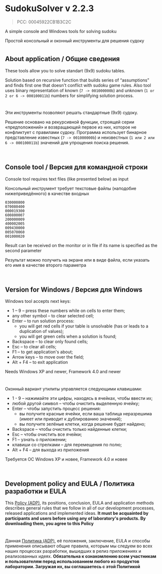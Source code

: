 ﻿# SudokuSolver v 2.2.3
> PCC: 00045922CB1B3C2C


A simple console and Windows tools for solving sudoku

Простой консольный и оконный инструменты для решения судоку


#

## About application / Общие сведения

These tools allow you to solve standart (9x9) sudoku tables.

Solution based on recursive function that builds series of “assumptions”
and finds first one that doesn't conflict with sudoku game rules. Also
tool uses binary representation of known (```7 -> 001000000b```) and unknown
(```1 or 2 or 6 -> 000100011b```) numbers for simplifying solution process.

#

Эти инструменты позволяют решать стандартные (9x9) судоку.

Решение основано на рекурсивной функции, строящей серии «предположений»
и возвращающей первое из них, которое не конфликтует с правилами судоку.
Программа использует бинарное представление известных (```7 -> 001000000b```)
и неизвестных (```1 или 2 или 6 -> 000100011b```) значений для упрощения
поиска решения.

&nbsp;



## Console tool / Версия для командной строки

Console tool requires text files (like presented below) as input

Консольный инструмент требует текстовые файлы (наподобие нижеприведённого) в качестве входных

```
030000800
070080400
000019300
600800007
200000009
400002005
009430000
005070060
001000020
```

Result can be received on the monitor or in file if its name is specified as the second parameter

Результат можно получить на экране или в виде файла, если указать его имя в качестве второго параметра

&nbsp;



## Version for Windows / Версия для Windows

Windows tool accepts next keys:
- 1 – 9 – press these numbers while on cells to enter them;
- any other symbol – to clear selected cell;
- Enter – to run solution process:
    - you will get red cells if your table is unsolvable (has or leads to a duplication of values);
    - you will get green cells when a solution is found;
- Backspace – to clear only found cells;
- Esc – to clear all cells;
- F1 – to get application's about;
- Arrow keys – to move over the field;
- Alt + F4 – to exit application

Needs Windows XP and newer, Framework 4.0 and newer

#

Оконный вариант утилиты управляется следующими клавишами:
- 1 - 9 – нажимайте эти цифры, находясь в ячейках, чтобы ввести их;
- любой другой символ – чтобы очистить выделенную ячейку;
- Enter – чтобы запустить процесс решения:
    - вы получите красные ячейки, если ваша таблица неразрешима (имеет или приводит к дублированию значений);
    - вы получите зелёные клетки, когда решение будет найдено;
- Backspace – чтобы очистить только найденные клетки;
- Esc – чтобы очистить все ячейки;
- F1 – узнать о приложении;
- клавиши со стрелками – для перемещения по полю;
- Alt + F4 – для выхода из приложения

Требуется ОС Windows XP и новее, Framework 4.0 и новее

&nbsp;



## Development policy and EULA / Политика разработки и EULA

This [Policy (ADP)](https://vk.com/@rdaaow_fupl-adp), its positions, conclusion, EULA and application methods
describes general rules that we follow in all of our development processes, released applications and implemented
ideas.
**It must be acquainted by participants and users before using any of laboratory's products.
By downloading them, you agree to this Policy**

#

Данная [Политика (ADP)](https://vk.com/@rdaaow_fupl-adp), её положения, заключение, EULA и способы применения
описывают общие правила, которым мы следуем во всех наших процессах разработки, вышедших в релиз приложениях
и реализованных идеях.
**Обязательна к ознакомлению всем участникам и пользователям перед использованием любого из продуктов лаборатории.
Загружая их, вы соглашаетесь с этой Политикой**
